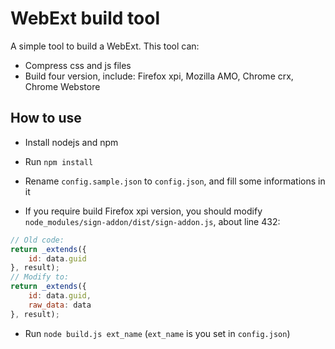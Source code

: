 # WebExt build tool

A simple tool to build a WebExt. This tool can:

* Compress css and js files
* Build four version, include: Firefox xpi, Mozilla AMO, Chrome crx, Chrome Webstore

## How to use

* Install nodejs and npm

* Run `npm install`

* Rename `config.sample.json` to `config.json`, and fill some informations in it

* If you require build Firefox xpi version, you should modify `node_modules/sign-addon/dist/sign-addon.js`, about line 432:

```js
// Old code:
return _extends({
	id: data.guid
}, result);
// Modify to:
return _extends({
	id: data.guid,
	raw_data: data
}, result);
```

* Run `node build.js ext_name` (`ext_name` is you set in `config.json`)